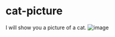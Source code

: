 # cat-picture

I will show you a picture of a cat.
![image](https://github.com/charmdovi/cat-picture/assets/129126687/566ad768-f308-4253-bdb5-2b8e3597c45e)

